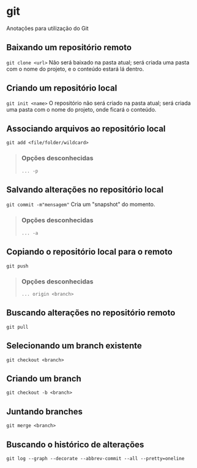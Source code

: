 # git
Anotações para utilização do Git

## Baixando um repositório remoto

`git clone <url>` Não será baixado na pasta atual; será criada uma pasta com o nome do projeto, e o conteúdo estará lá dentro.

## Criando um repositório local

`git init <name>` O repositório não será criado na pasta atual; será criada uma pasta com o nome do projeto, onde ficará o conteúdo.

## Associando arquivos ao repositório local

`git add <file/folder/wildcard>`

> ### Opções desconhecidas
> `... -p`

## Salvando alterações no repositório local

`git commit -m"mensagem"` Cria um "snapshot" do momento.

> ### Opções desconhecidas
> `... -a`

## Copiando o repositório local para o remoto

`git push`

> ### Opções desconhecidas
> `... origin <branch>`

## Buscando alterações no repositório remoto

`git pull`

## Selecionando um branch existente

`git checkout <branch>`

## Criando um branch

`git checkout -b <branch>`

## Juntando branches

`git merge <branch>`

## Buscando o histórico de alterações

`git log --graph --decorate --abbrev-commit --all --pretty=oneline`

